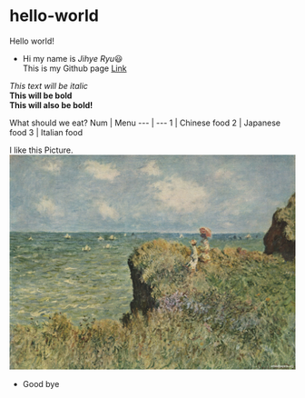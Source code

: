 # hello-world

Hello world!  
* Hi my name is _Jihye Ryu_:smiley:  
This is my Github page [Link](https://github.com/Jihyeryu97) 

*This text will be italic*  
**This will be bold**  
__This will also be bold!__  

What should we eat?
 Num | Menu 
 --- | ---
 1 | Chinese food
 2 | Japanese food
 3 | Italian food

I like this Picture.   
![Picture](claudemonet.jpg)  
- Good bye